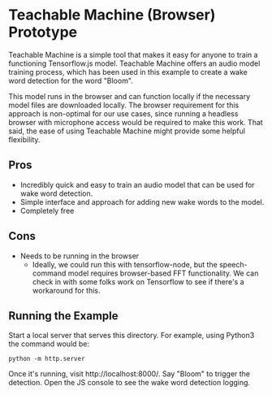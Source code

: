 # Teachable Machine (Browser) Prototype

Teachable Machine is a simple tool that makes it easy for anyone to train a functioning Tensorflow.js model. Teachable Machine offers an audio model training process, which has been used in this example to create a wake word detection for the word "Bloom".

This model runs in the browser and can function locally if the necessary model files are downloaded locally. The browser requirement for this approach is non-optimal for our use cases, since running a headless browser with microphone access would be required to make this work. That said, the ease of using Teachable Machine might provide some helpful flexibility.

## Pros
- Incredibly quick and easy to train an audio model that can be used for wake word detection.
- Simple interface and approach for adding new wake words to the model.
- Completely free

## Cons
- Needs to be running in the browser
    - Ideally, we could run this with tensorflow-node, but the speech-command model requires browser-based FFT functionality. We can check in with some folks work on Tensorflow to see if there's a workaround for this.

## Running the Example
Start a local server that serves this directory. For example, using Python3 the command would be:
```
python -m http.server
```
Once it's running, visit http://localhost:8000/. Say "Bloom" to trigger the detection. Open the JS console to see the wake word detection logging.